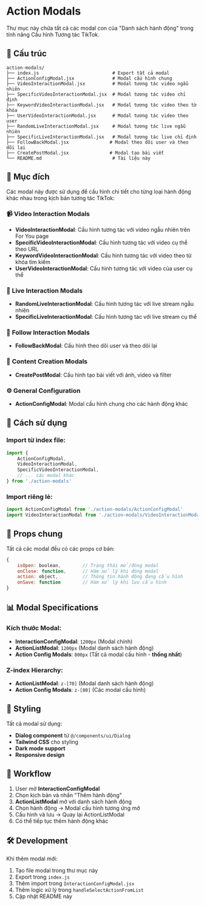 # Action Modals

Thư mục này chứa tất cả các modal con của "Danh sách hành động" trong tính năng Cấu hình Tương tác TikTok.

## 📁 Cấu trúc

```
action-modals/
├── index.js                           # Export tất cả modal
├── ActionConfigModal.jsx              # Modal cấu hình chung
├── VideoInteractionModal.jsx          # Modal tương tác video ngẫu nhiên
├── SpecificVideoInteractionModal.jsx  # Modal tương tác video chỉ định
├── KeywordVideoInteractionModal.jsx   # Modal tương tác video theo từ khóa
├── UserVideoInteractionModal.jsx      # Modal tương tác video theo user
├── RandomLiveInteractionModal.jsx     # Modal tương tác live ngẫu nhiên
├── SpecificLiveInteractionModal.jsx   # Modal tương tác live chỉ định
├── FollowBackModal.jsx               # Modal theo dõi user và theo dõi lại
├── CreatePostModal.jsx               # Modal tạo bài viết
└── README.md                          # Tài liệu này
```

## 🎯 Mục đích

Các modal này được sử dụng để cấu hình chi tiết cho từng loại hành động khác nhau trong kịch bản tương tác TikTok:

### 📹 **Video Interaction Modals**
- **VideoInteractionModal**: Cấu hình tương tác với video ngẫu nhiên trên For You page
- **SpecificVideoInteractionModal**: Cấu hình tương tác với video cụ thể theo URL
- **KeywordVideoInteractionModal**: Cấu hình tương tác với video theo từ khóa tìm kiếm
- **UserVideoInteractionModal**: Cấu hình tương tác với video của user cụ thể

### 🔴 **Live Interaction Modals**
- **RandomLiveInteractionModal**: Cấu hình tương tác với live stream ngẫu nhiên
- **SpecificLiveInteractionModal**: Cấu hình tương tác với live stream cụ thể

### 👥 **Follow Interaction Modals**
- **FollowBackModal**: Cấu hình theo dõi user và theo dõi lại

### 📝 **Content Creation Modals**
- **CreatePostModal**: Cấu hình tạo bài viết với ảnh, video và filter

### ⚙️ **General Configuration**
- **ActionConfigModal**: Modal cấu hình chung cho các hành động khác

## 🚀 Cách sử dụng

### Import từ index file:
```javascript
import {
    ActionConfigModal,
    VideoInteractionModal,
    SpecificVideoInteractionModal,
    // ... các modal khác
} from './action-modals'
```

### Import riêng lẻ:
```javascript
import ActionConfigModal from './action-modals/ActionConfigModal'
import VideoInteractionModal from './action-modals/VideoInteractionModal'
```

## 🔧 Props chung

Tất cả các modal đều có các props cơ bản:

```javascript
{
    isOpen: boolean,        // Trạng thái mở/đóng modal
    onClose: function,      // Hàm xử lý khi đóng modal
    action: object,         // Thông tin hành động đang cấu hình
    onSave: function        // Hàm xử lý khi lưu cấu hình
}
```

## 📊 Modal Specifications

### **Kích thước Modal:**
- **InteractionConfigModal**: `1200px` (Modal chính)
- **ActionListModal**: `1200px` (Modal danh sách hành động)
- **Action Config Modals**: `800px` (Tất cả modal cấu hình - **thống nhất**)

### **Z-index Hierarchy:**
- **ActionListModal**: `z-[70]` (Modal danh sách hành động)
- **Action Config Modals**: `z-[80]` (Các modal cấu hình)

## 🎨 Styling

Tất cả modal sử dụng:
- **Dialog component** từ `@/components/ui/Dialog`
- **Tailwind CSS** cho styling
- **Dark mode support**
- **Responsive design**

## 🔄 Workflow

1. User mở **InteractionConfigModal**
2. Chọn kịch bản và nhấn "Thêm hành động"
3. **ActionListModal** mở với danh sách hành động
4. Chọn hành động → Modal cấu hình tương ứng mở
5. Cấu hình và lưu → Quay lại ActionListModal
6. Có thể tiếp tục thêm hành động khác

## 🛠️ Development

Khi thêm modal mới:

1. Tạo file modal trong thư mục này
2. Export trong `index.js`
3. Thêm import trong `InteractionConfigModal.jsx`
4. Thêm logic xử lý trong `handleSelectActionFromList`
5. Cập nhật README này
